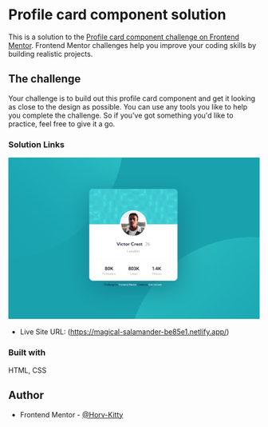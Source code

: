 # Profile card component solution

This is a solution to the [Profile card component challenge on Frontend Mentor](https://www.frontendmentor.io/challenges/profile-card-component-cfArpWshJ/hub/profile-card-component-JW-Ih__5Xk). Frontend Mentor challenges help you improve your coding skills by building realistic projects.

## The challenge

Your challenge is to build out this profile card component and get it looking as close to the design as possible.
You can use any tools you like to help you complete the challenge. So if you've got something you'd like to practice, feel free to give it a go.

### Solution Links

![](src/images/screenshot.jpg)

- Live Site URL: (https://magical-salamander-be85e1.netlify.app/)

### Built with

HTML, CSS

## Author

- Frontend Mentor - [@Horv-Kitty](https://www.frontendmentor.io/profile/Horv-Kitty)
